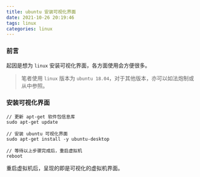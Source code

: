 ```yaml
---
title: ubuntu 安装可视化界面
date: 2021-10-26 20:19:46
tags: linux
categories: linux
---
```


### 前言

起因是想为 `linux` 安装可视化界面，各方面使用会方便很多。
> 笔者使用 `linux` 版本为 `ubuntu 18.04`，对于其他版本，亦可以如法炮制或从中参照。

### 安装可视化界面

```
// 更新 apt-get 软件包信息库
sudo apt-get update

// 安装 ubuntu 可视化界面
sudo apt-get install -y ubuntu-desktop

// 等待以上步骤完成后，重启虚拟机
reboot
```

重启虚拟机后，呈现的即是可视化的虚拟机界面。

  
